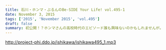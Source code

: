 ```yaml
---
title: 石川・ホンマ・ぶるんのBe-SIDE Your Life! vol.495-1
date: November 3, 2015
tags: ['2015', 'November 2015', 'vol.495']
draft: false
summary: 初公開！？ホンマさんの高校時代のエピソード誰も興味ないのかもしれませんが。ISHII
---
```


http://project-phi.ddo.jp/ishikawa/ishikawa495_1.mp3